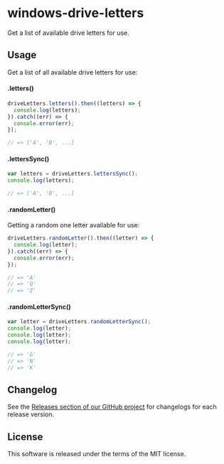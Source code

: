 # windows-drive-letters

Get a list of available drive letters for use.

## Usage

Get a list of all available drive letters for use:

#### .letters()

```js
driveLetters.letters().then((letters) => {
  console.log(letters);
}).catch((err) => {
  console.error(err);
});

// => ['A', 'B', ...]
```

#### .lettersSync()

```js
var letters = driveLetters.lettersSync();
console.log(letters);

// => ['A', 'B', ...]
```

#### .randomLetter()

Getting a random one letter available for use:

```js
driveLetters.randomLetter().then((letter) => {
  console.log(letter);
}).catch((err) => {
  console.error(err);
});

// => 'A'
// => 'Q'
// => 'Z'
```

#### .randomLetterSync()

```js
var letter = driveLetters.randomLetterSync();
console.log(letter);
console.log(letter);
console.log(letter);

// => 'G'
// => 'N'
// => 'K'
```

## Changelog

See the [Releases section of our GitHub project](https://github.com/mrmlnc/windows-drive-letters/releases) for changelogs for each release version.

## License

This software is released under the terms of the MIT license.
